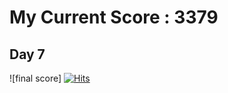 # My Current Score :  3379
## Day 7
![final score]
[![Hits](https://hits.seeyoufarm.com/api/count/incr/badge.svg?url=https%3A%2F%2Fgithub.com%2Fvishanthan8055%2FHash-code-2022&count_bg=%2331C4E1&title_bg=%23555555&icon=&icon_color=%23E7E7E7&title=hits&edge_flat=false)](https://hits.seeyoufarm.com)
